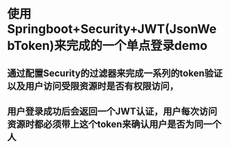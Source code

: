# 使用Springboot+Security+JWT(JsonWebToken)来完成的一个单点登录demo

## 通过配置Security的过滤器来完成一系列的token验证以及用户访问受限资源时是否有权限访问，

## 用户登录成功后会返回一个JWT认证，用户每次访问资源时都必须带上这个token来确认用户是否为同一个人
